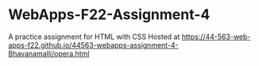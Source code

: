 # WebApps-F22-Assignment-4
A practice assignment for HTML with CSS
Hosted at https://44-563-web-apps-f22.github.io/44563-webapps-assignment-4-Bhavanamalli/opera.html
